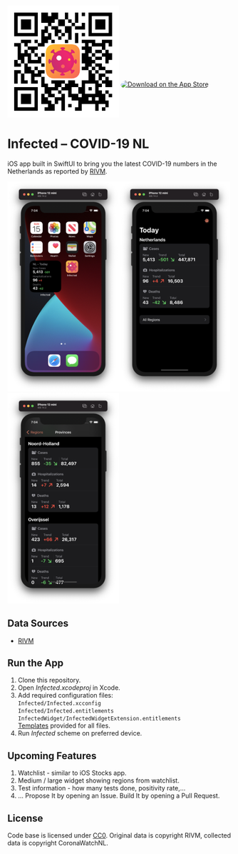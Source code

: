 <img src=./assets/qr-code.jpg width=250>
<a href="https://apps.apple.com/us/app/infected-covid-19-nl/id1537441887?itsct=apps_box&amp;itscg=30200" style="display: inline-block; overflow: hidden; border-top-left-radius: 13px; border-top-right-radius: 13px; border-bottom-right-radius: 13px; border-bottom-left-radius: 13px; width: 250px; height: 83px;"><img src="https://tools.applemediaservices.com/api/badges/download-on-the-app-store/black/en-US?size=250x83&amp;releaseDate=1605744000&h=139e16d48710b88c0ea28e96c3136a53" alt="Download on the App Store" style="border-top-left-radius: 13px; border-top-right-radius: 13px; border-bottom-right-radius: 13px; border-bottom-left-radius: 13px; width: 250px; height: 83px;"></a>

# Infected – COVID-19 NL
iOS app built in SwiftUI to bring you the latest COVID-19 numbers in the Netherlands as reported by [RIVM](https://data.rivm.nl/covid-19/).

<img src=./assets/screenshot-widget.png width=250><img src=./assets/screenshot-today.png width=250><img src=./assets/screenshot-provinces.png width=250>

## Data Sources
- [RIVM](https://data.rivm.nl/covid-19/)

## Run the App
1. Clone this repository.
1. Open _Infected.xcodeproj_ in Xcode.
1. Add required configuration files:  
`Infected/Infected.xcconfig`  
`Infected/Infected.entitlements`  
`InfectedWidget/InfectedWidgetExtension.entitlements`  
[Templates](./config-templates) provided for all files.
1. Run _Infected_ scheme on preferred device.

## Upcoming Features
1. Watchlist - similar to iOS Stocks app.
1. Medium / large widget showing regions from watchlist.
1. Test information - how many tests done, positivity rate,...
1. ... Propose It by opening an Issue. Build It by opening a Pull Request.

## License
Code base is licensed under [CC0](https://creativecommons.org/share-your-work/public-domain/cc0/). Original data is copyright RIVM, collected data is copyright CoronaWatchNL. 